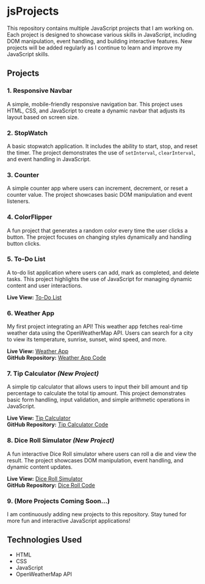 # jsProjects

This repository contains multiple JavaScript projects that I am working on. Each project is designed to showcase various skills in JavaScript, including DOM manipulation, event handling, and building interactive features. New projects will be added regularly as I continue to learn and improve my JavaScript skills.

## Projects

### 1. **Responsive Navbar**
   A simple, mobile-friendly responsive navigation bar. This project uses HTML, CSS, and JavaScript to create a dynamic navbar that adjusts its layout based on screen size.

### 2. **StopWatch**
   A basic stopwatch application. It includes the ability to start, stop, and reset the timer. The project demonstrates the use of `setInterval`, `clearInterval`, and event handling in JavaScript.

### 3. **Counter**
   A simple counter app where users can increment, decrement, or reset a counter value. The project showcases basic DOM manipulation and event listeners.

### 4. **ColorFlipper**
   A fun project that generates a random color every time the user clicks a button. The project focuses on changing styles dynamically and handling button clicks.

### 5. **To-Do List**
   A to-do list application where users can add, mark as completed, and delete tasks. This project highlights the use of JavaScript for managing dynamic content and user interactions.

   **Live View:** [To-Do List](https://todolist-sand-six.vercel.app/)

### 6. **Weather App**
   My first project integrating an API! This weather app fetches real-time weather data using the OpenWeatherMap API. Users can search for a city to view its temperature, sunrise, sunset, wind speed, and more.

   **Live View:** [Weather App](https://tinyurl.com/mry8mmzn)  
   **GitHub Repository:** [Weather App Code](https://github.com/sk-adi/jsProjects)

### 7. **Tip Calculator** *(New Project)*
   A simple tip calculator that allows users to input their bill amount and tip percentage to calculate the total tip amount. This project demonstrates basic form handling, input validation, and simple arithmetic operations in JavaScript.

   **Live View:** [Tip Calculator](https://tipcalculator-seven-mu.vercel.app/)  
   **GitHub Repository:** [Tip Calculator Code](https://github.com/sk-adi/jsProjects)

### 8. **Dice Roll Simulator** *(New Project)*
   A fun interactive Dice Roll simulator where users can roll a die and view the result. The project showcases DOM manipulation, event handling, and dynamic content updates.

   **Live View:** [Dice Roll Simulator](https://diceroll-ten.vercel.app/)  
   **GitHub Repository:** [Dice Roll Code](https://github.com/sk-adi/jsProjects)

### 9. **(More Projects Coming Soon...)**
   I am continuously adding new projects to this repository. Stay tuned for more fun and interactive JavaScript applications!

## Technologies Used

- HTML
- CSS
- JavaScript
- OpenWeatherMap API